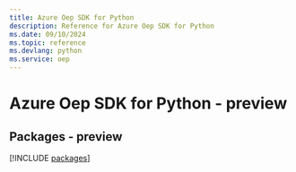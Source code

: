 ```yaml
---
title: Azure Oep SDK for Python
description: Reference for Azure Oep SDK for Python
ms.date: 09/10/2024
ms.topic: reference
ms.devlang: python
ms.service: oep
---
```

# Azure Oep SDK for Python - preview
## Packages - preview
[!INCLUDE [packages](oep-index.md)]